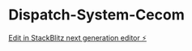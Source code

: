 # Dispatch-System-Cecom

[Edit in StackBlitz next generation editor ⚡️](https://stackblitz.com/~/github.com/JosephRobles23/Dispatch-System-Cecom)